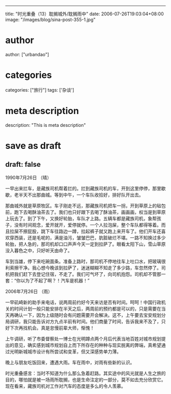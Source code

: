 
---
title: "时光重叠（13）耽搁城外/耽搁雨中"
date: 2006-07-26T19:03:04+08:00
image: "/images/blog/sina-post-355-1.jpg"
# author
author: ["urbandao"]
# categories
categories: ["旅行"]
tags: ['杂谈']
# meta description
description: "This is meta description"
# save as draft
draft: false
---

1990年7月26日 （晴）

一早出来拦车，是藏族司机帮着拦的。拦到藏族司机的车，开到这里停停，那里歇歇，老半天不出那曲城。等到中午，一个车队收拾好，排好队开出去。

那曲城外就是草原牧区。车子刚走不远，那藏族司机把车一拐，开到草原上的毡包前，跑下去喝酥油茶去了。我们也只好跟下去喝了酥油茶，画画画，权当是到草原上玩去了。到了下午，又换好轮胎，车队才上路。五辆车都是藏族司机，象帮孩子，没有时间观念，爱开就开，爱停就停。一个人拉泡屎，整个车队都得等着。而且拉屎不擦屁股，跳下车往路边一蹲，拉起裤子就又跑上来开车了。他们开车还喜欢穿西装，还是毛呢的，满是油污，皱皱巴巴，肮脏破烂不堪。一路不知换过多少轮胎，把人急的，那司机却口口声声今天一定到拉萨了。眼看太阳下山，雪山草原没入暮色之中，只好听天由命了。

车到当雄，停下来吃碗面条。准备上路时，那司机不停地往车上吐口水，把玻璃很利索擦干净。我心想今晚该到拉萨了，迷迷糊糊不知走了多少路，车忽然停了。司机把我们赶下去登记住宿，不走了。我们可气坏了，向司机抱怨。司机却不管那一套：“你以为了不起了啊？！汽车是机器！”

2006年7月26日 （雨）

一早矶崎新的助手来电话，说两周前约好今天来访是否有时间。呵呵！中国行政机关的时间计划一般只能安排在半天之后，两周前的预约都是可以的，只是需要在当天再确认一下，因为上级随时会有问题需要开会解决。这不，上午要去宝安规划分局调研，我只能告诉对方九点半前有时间。他们商量了时间，告诉我来不及了，只好下次再找机会。真是怠慢前辈大师，惭愧！

上午调研，听了市委督察处一博士在光明蹲点两个月后代表当地百姓对城市规划提出的意见，确实感到城市规划自上而下所存在的种种与现实脱离的弊端，真希望通过光明新城城市设计有所尝试和变革，但又深感势单力薄。

晚上与朋友吃饭回来，遭遇大雨。车在雨中，对雨有些新的认识。

时光重叠感言：当时不知道为什么那么急着赶路。其实途中的风光就是人生之旅的目的，哪怕就是被一场雨所耽搁，也是生命注定的一部分，莫不如去充分欣赏它。现在看来，藏族司机对工作对汽车的态度是多么的令人羡慕。
